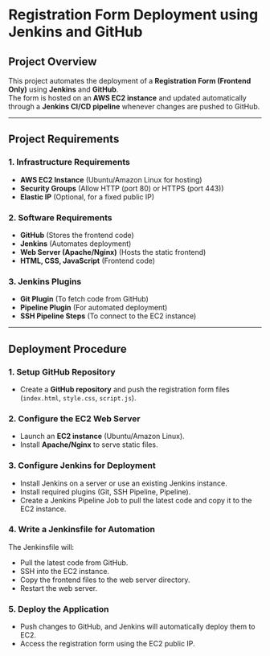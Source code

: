# **Registration Form Deployment using Jenkins and GitHub**  

## **Project Overview**  
This project automates the deployment of a **Registration Form (Frontend Only)** using **Jenkins** and **GitHub**.  
The form is hosted on an **AWS EC2 instance** and updated automatically through a **Jenkins CI/CD pipeline** whenever changes are pushed to GitHub.  

---

## **Project Requirements**  

### **1. Infrastructure Requirements**  
- **AWS EC2 Instance** (Ubuntu/Amazon Linux for hosting)  
- **Security Groups** (Allow HTTP (port 80) or HTTPS (port 443))  
- **Elastic IP** (Optional, for a fixed public IP)  

### **2. Software Requirements**  
- **GitHub** (Stores the frontend code)  
- **Jenkins** (Automates deployment)  
- **Web Server (Apache/Nginx)** (Hosts the static frontend)  
- **HTML, CSS, JavaScript** (Frontend code)  

### **3. Jenkins Plugins**  
- **Git Plugin** (To fetch code from GitHub)  
- **Pipeline Plugin** (For automated deployment)  
- **SSH Pipeline Steps** (To connect to the EC2 instance)  

---

## **Deployment Procedure**  

### **1. Setup GitHub Repository**  
- Create a **GitHub repository** and push the registration form files (`index.html`, `style.css`, `script.js`).  

### **2. Configure the EC2 Web Server**  
- Launch an **EC2 instance** (Ubuntu/Amazon Linux).  
- Install **Apache/Nginx** to serve static files.  

### **3. Configure Jenkins for Deployment**
- Install Jenkins on a server or use an existing Jenkins instance.
- Install required plugins (Git, SSH Pipeline, Pipeline).
- Create a Jenkins Pipeline Job to pull the latest code and copy it to the EC2 instance.

### **4. Write a Jenkinsfile for Automation**
The Jenkinsfile will:
- Pull the latest code from GitHub.
- SSH into the EC2 instance.
- Copy the frontend files to the web server directory.
- Restart the web server.
### **5. Deploy the Application**
- Push changes to GitHub, and Jenkins will automatically deploy them to EC2.
- Access the registration form using the EC2 public IP.
